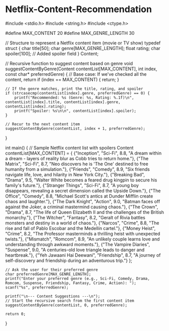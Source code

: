 # Netflix-Content-Recommendation
#include <stdio.h>
#include <string.h>
#include <ctype.h>

#define MAX_CONTENT 20
#define MAX_GENRE_LENGTH 30

// Structure to represent a Netflix content item (movie or TV show)
typedef struct {
    char title[50];
    char genre[MAX_GENRE_LENGTH];
    float rating;
    char spoiler[100]; // Added spoiler field
} Content;

// Recursive function to suggest content based on genre
void suggestContentByGenre(Content contentList[MAX_CONTENT], int index, const char* preferredGenre) {
    // Base case: If we've checked all the content, return
    if (index == MAX_CONTENT) {
        return;
    }

    // If the genre matches, print the title, rating, and spoiler
    if (strcasecmp(contentList[index].genre, preferredGenre) == 0) {
        printf("Recommended: %s (Genre: %s, Rating: %.1f)\n", contentList[index].title, contentList[index].genre, contentList[index].rating);
        printf("Spoiler: %s\n\n", contentList[index].spoiler);
    }

    // Recur to the next content item
    suggestContentByGenre(contentList, index + 1, preferredGenre);
}

int main() {
    // Sample Netflix content list with spoilers
    Content contentList[MAX_CONTENT] = {
        {"Inception", "Sci-Fi", 8.8, "A dream within a dream - layers of reality blur as Cobb tries to return home."},
        {"The Matrix", "Sci-Fi", 8.7, "Neo discovers he is 'The One' destined to free humanity from a simulation."},
        {"Friends", "Comedy", 8.9, "Six friends navigate life, love, and hilarity in New York City."},
        {"Breaking Bad", "Drama", 9.5, "Walter White becomes a feared drug kingpin to secure his family's future."},
        {"Stranger Things", "Sci-Fi", 8.7, "A young boy disappears, revealing a secret dimension called the Upside Down."},
        {"The Office", "Comedy", 8.8, "Michael Scott's antics at Dunder Mifflin create chaos and laughter."},
        {"The Dark Knight", "Action", 9.0, "Batman faces off against the Joker, a criminal mastermind causing chaos."},
        {"The Crown", "Drama", 8.7, "The life of Queen Elizabeth II and the challenges of the British monarchy."},
        {"The Witcher", "Fantasy", 8.2, "Geralt of Rivia battles monsters and destiny in a world of chaos."},
        {"Narcos", "Crime", 8.8, "The rise and fall of Pablo Escobar and the Medellín cartel."},
        {"Money Heist", "Crime", 8.2, "The Professor masterminds a thrilling heist with unexpected twists."},
        {"Mismatch", "Romcom", 8.9, "An unlikely couple learns love and understanding through awkward moments."},
        {"The Vampire Diaries", "Suspense", 9.0, "A centuries-old love triangle leads to danger and heartbreak."},
        {"Yeh Jawaani Hai Deewani", "Friendship", 8.7, "A journey of self-discovery and friendship during an adventurous trip."}
    };

    // Ask the user for their preferred genre
    char preferredGenre[MAX_GENRE_LENGTH];
    printf("Enter your preferred genre (e.g., Sci-Fi, Comedy, Drama, Romcom, Suspense, Friendship, Fantasy, Crime, Action): ");
    scanf("%s", preferredGenre);

    printf("\n--- Content Suggestions ---\n");
    // Start the recursive search from the first content item
    suggestContentByGenre(contentList, 0, preferredGenre);

    return 0;
}
